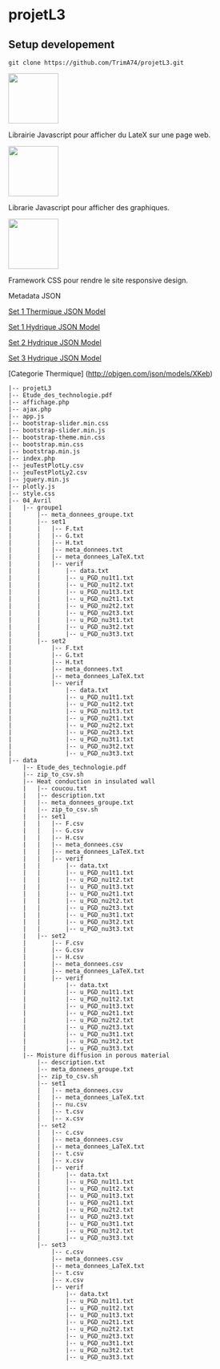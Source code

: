 # projetL3

Setup developement
------------------

    git clone https://github.com/TrimA74/projetL3.git
  

<img src="https://pbs.twimg.com/media/C7YC-6EXkAUOWFV.jpg" width="100">

Librairie Javascript pour afficher du LateX sur une page web.

<img src="https://plot.ly/static/enterprise/img/alternatives/logo-plotlyjs.048e93af0e82.png" width="100">

Librarie Javascript pour afficher des graphiques.

<img src="http://www.hugochaume.com/blog/wp-content/uploads/2016/02/solutions_bootstrap.png" width="100">

Framework CSS pour rendre le site responsive design.

Metadata JSON


[Set 1 Thermique JSON Model](http://objgen.com/json/models/txu)

[Set 1 Hydrique JSON Model](http://objgen.com/json/models/hq5d)

[Set 2 Hydrique JSON Model](http://objgen.com/json/models/PFqw0)

[Set 3 Hydrique JSON Model](http://objgen.com/json/models/JAO)

[Categorie Thermique] (http://objgen.com/json/models/XKeb)




    |-- projetL3
    |-- Etude_des_technologie.pdf
    |-- affichage.php
    |-- ajax.php
    |-- app.js
    |-- bootstrap-slider.min.css
    |-- bootstrap-slider.min.js
    |-- bootstrap-theme.min.css
    |-- bootstrap.min.css
    |-- bootstrap.min.js
    |-- index.php
    |-- jeuTestPlotLy.csv
    |-- jeuTestPlotLy2.csv
    |-- jquery.min.js
    |-- plotly.js
    |-- style.css
    |-- 04_Avril
    |   |-- groupe1
    |       |-- meta_donnees_groupe.txt
    |       |-- set1
    |       |   |-- F.txt
    |       |   |-- G.txt
    |       |   |-- H.txt
    |       |   |-- meta_donnees.txt
    |       |   |-- meta_donnees_LaTeX.txt
    |       |   |-- verif
    |       |       |-- data.txt
    |       |       |-- u_PGD_nu1t1.txt
    |       |       |-- u_PGD_nu1t2.txt
    |       |       |-- u_PGD_nu1t3.txt
    |       |       |-- u_PGD_nu2t1.txt
    |       |       |-- u_PGD_nu2t2.txt
    |       |       |-- u_PGD_nu2t3.txt
    |       |       |-- u_PGD_nu3t1.txt
    |       |       |-- u_PGD_nu3t2.txt
    |       |       |-- u_PGD_nu3t3.txt
    |       |-- set2
    |           |-- F.txt
    |           |-- G.txt
    |           |-- H.txt
    |           |-- meta_donnees.txt
    |           |-- meta_donnees_LaTeX.txt
    |           |-- verif
    |               |-- data.txt
    |               |-- u_PGD_nu1t1.txt
    |               |-- u_PGD_nu1t2.txt
    |               |-- u_PGD_nu1t3.txt
    |               |-- u_PGD_nu2t1.txt
    |               |-- u_PGD_nu2t2.txt
    |               |-- u_PGD_nu2t3.txt
    |               |-- u_PGD_nu3t1.txt
    |               |-- u_PGD_nu3t2.txt
    |               |-- u_PGD_nu3t3.txt
    |-- data
        |-- Etude_des_technologie.pdf
        |-- zip_to_csv.sh
        |-- Heat conduction in insulated wall
        |   |-- coucou.txt
        |   |-- description.txt
        |   |-- meta_donnees_groupe.txt
        |   |-- zip_to_csv.sh
        |   |-- set1
        |   |   |-- F.csv
        |   |   |-- G.csv
        |   |   |-- H.csv
        |   |   |-- meta_donnees.csv
        |   |   |-- meta_donnees_LaTeX.txt
        |   |   |-- verif
        |   |       |-- data.txt
        |   |       |-- u_PGD_nu1t1.txt
        |   |       |-- u_PGD_nu1t2.txt
        |   |       |-- u_PGD_nu1t3.txt
        |   |       |-- u_PGD_nu2t1.txt
        |   |       |-- u_PGD_nu2t2.txt
        |   |       |-- u_PGD_nu2t3.txt
        |   |       |-- u_PGD_nu3t1.txt
        |   |       |-- u_PGD_nu3t2.txt
        |   |       |-- u_PGD_nu3t3.txt
        |   |-- set2
        |       |-- F.csv
        |       |-- G.csv
        |       |-- H.csv
        |       |-- meta_donnees.csv
        |       |-- meta_donnees_LaTeX.txt
        |       |-- verif
        |           |-- data.txt
        |           |-- u_PGD_nu1t1.txt
        |           |-- u_PGD_nu1t2.txt
        |           |-- u_PGD_nu1t3.txt
        |           |-- u_PGD_nu2t1.txt
        |           |-- u_PGD_nu2t2.txt
        |           |-- u_PGD_nu2t3.txt
        |           |-- u_PGD_nu3t1.txt
        |           |-- u_PGD_nu3t2.txt
        |           |-- u_PGD_nu3t3.txt
        |-- Moisture diffusion in porous material
            |-- description.txt
            |-- meta_donnees_groupe.txt
            |-- zip_to_csv.sh
            |-- set1
            |   |-- meta_donnees.csv
            |   |-- meta_donnees_LaTeX.txt
            |   |-- nu.csv
            |   |-- t.csv
            |   |-- x.csv
            |-- set2
            |   |-- c.csv
            |   |-- meta_donnees.csv
            |   |-- meta_donnees_LaTeX.txt
            |   |-- t.csv
            |   |-- x.csv
            |   |-- verif
            |       |-- data.txt
            |       |-- u_PGD_nu1t1.txt
            |       |-- u_PGD_nu1t2.txt
            |       |-- u_PGD_nu1t3.txt
            |       |-- u_PGD_nu2t1.txt
            |       |-- u_PGD_nu2t2.txt
            |       |-- u_PGD_nu2t3.txt
            |       |-- u_PGD_nu3t1.txt
            |       |-- u_PGD_nu3t2.txt
            |       |-- u_PGD_nu3t3.txt
            |-- set3
                |-- c.csv
                |-- meta_donnees.csv
                |-- meta_donnees_LaTeX.txt
                |-- t.csv
                |-- x.csv
                |-- verif
                    |-- data.txt
                    |-- u_PGD_nu1t1.txt
                    |-- u_PGD_nu1t2.txt
                    |-- u_PGD_nu1t3.txt
                    |-- u_PGD_nu2t1.txt
                    |-- u_PGD_nu2t2.txt
                    |-- u_PGD_nu2t3.txt
                    |-- u_PGD_nu3t1.txt
                    |-- u_PGD_nu3t2.txt
                    |-- u_PGD_nu3t3.txt
                   
[1]:http://objgen.com/json/models/txu
